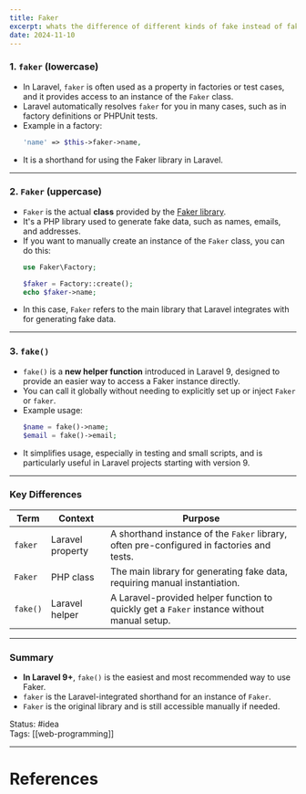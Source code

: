 ```yaml
---
title: Faker
excerpt: whats the difference of different kinds of fake instead of fake and real
date: 2024-11-10
---
```

### 1. **`faker`** (lowercase)
- In Laravel, `faker` is often used as a property in factories or test cases, and it provides access to an instance of the `Faker` class.
- Laravel automatically resolves `faker` for you in many cases, such as in factory definitions or PHPUnit tests.
- Example in a factory:
  ```php
  'name' => $this->faker->name,
  ```
- It is a shorthand for using the Faker library in Laravel.

---

### 2. **`Faker`** (uppercase)
- `Faker` is the actual **class** provided by the [Faker library](https://fakerphp.github.io/).
- It's a PHP library used to generate fake data, such as names, emails, and addresses.
- If you want to manually create an instance of the `Faker` class, you can do this:
  ```php
  use Faker\Factory;

  $faker = Factory::create();
  echo $faker->name;
  ```
- In this case, `Faker` refers to the main library that Laravel integrates with for generating fake data.

---

### 3. **`fake()`**
- `fake()` is a **new helper function** introduced in Laravel 9, designed to provide an easier way to access a Faker instance directly.
- You can call it globally without needing to explicitly set up or inject `Faker` or `faker`.
- Example usage:
  ```php
  $name = fake()->name;
  $email = fake()->email;
  ```
- It simplifies usage, especially in testing and small scripts, and is particularly useful in Laravel projects starting with version 9.

---

### Key Differences
| **Term**  | **Context**  | **Purpose**  |
|-----------|--------------|--------------|
| `faker`   | Laravel property | A shorthand instance of the `Faker` library, often pre-configured in factories and tests. |
| `Faker`   | PHP class     | The main library for generating fake data, requiring manual instantiation. |
| `fake()`  | Laravel helper | A Laravel-provided helper function to quickly get a `Faker` instance without manual setup. |

---

### Summary
- **In Laravel 9+**, `fake()` is the easiest and most recommended way to use Faker.
- `faker` is the Laravel-integrated shorthand for an instance of `Faker`.
- `Faker` is the original library and is still accessible manually if needed.

Status: #idea  
Tags: [[web-programming]]  

---
# References